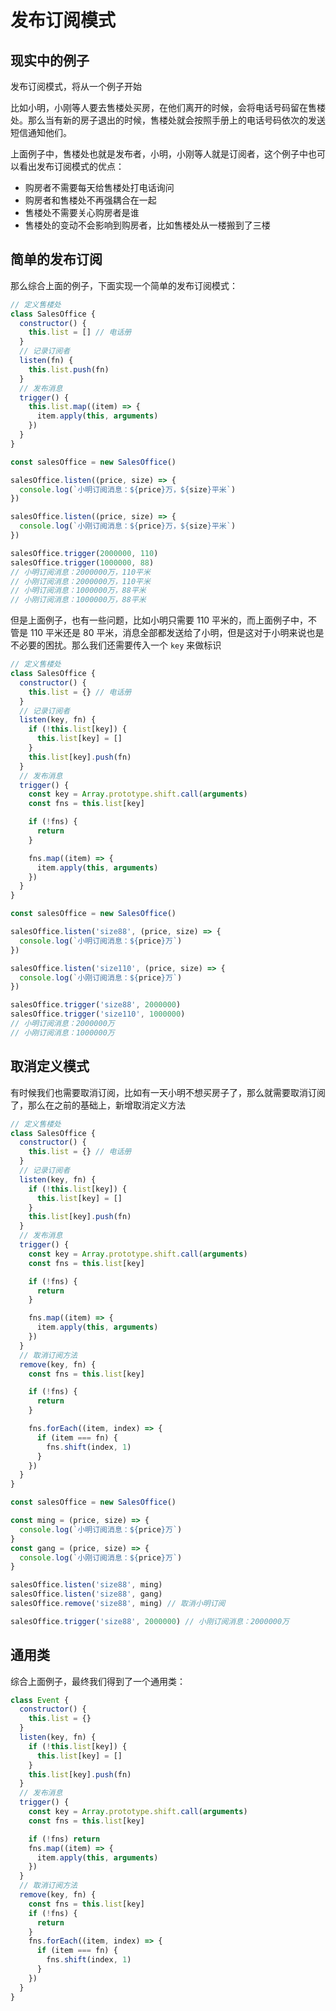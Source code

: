 # 发布订阅模式

## 现实中的例子

发布订阅模式，将从一个例子开始

比如小明，小刚等人要去售楼处买房，在他们离开的时候，会将电话号码留在售楼处。那么当有新的房子退出的时候，售楼处就会按照手册上的电话号码依次的发送短信通知他们。

上面例子中，售楼处也就是发布者，小明，小刚等人就是订阅者，这个例子中也可以看出发布订阅模式的优点：

- 购房者不需要每天给售楼处打电话询问
- 购房者和售楼处不再强耦合在一起
- 售楼处不需要关心购房者是谁
- 售楼处的变动不会影响到购房者，比如售楼处从一楼搬到了三楼

## 简单的发布订阅

那么综合上面的例子，下面实现一个简单的发布订阅模式：

```js
// 定义售楼处
class SalesOffice {
  constructor() {
    this.list = [] // 电话册
  }
  // 记录订阅者
  listen(fn) {
    this.list.push(fn)
  }
  // 发布消息
  trigger() {
    this.list.map((item) => {
      item.apply(this, arguments)
    })
  }
}

const salesOffice = new SalesOffice()

salesOffice.listen((price, size) => {
  console.log(`小明订阅消息：${price}万，${size}平米`)
})

salesOffice.listen((price, size) => {
  console.log(`小刚订阅消息：${price}万，${size}平米`)
})

salesOffice.trigger(2000000, 110)
salesOffice.trigger(1000000, 88)
// 小明订阅消息：2000000万，110平米
// 小刚订阅消息：2000000万，110平米
// 小明订阅消息：1000000万，88平米
// 小刚订阅消息：1000000万，88平米
```

但是上面例子，也有一些问题，比如小明只需要 110 平米的，而上面例子中，不管是 110 平米还是 80 平米，消息全部都发送给了小明，但是这对于小明来说也是不必要的困扰。那么我们还需要传入一个 `key` 来做标识

```js
// 定义售楼处
class SalesOffice {
  constructor() {
    this.list = {} // 电话册
  }
  // 记录订阅者
  listen(key, fn) {
    if (!this.list[key]) {
      this.list[key] = []
    }
    this.list[key].push(fn)
  }
  // 发布消息
  trigger() {
    const key = Array.prototype.shift.call(arguments)
    const fns = this.list[key]

    if (!fns) {
      return
    }

    fns.map((item) => {
      item.apply(this, arguments)
    })
  }
}

const salesOffice = new SalesOffice()

salesOffice.listen('size88', (price, size) => {
  console.log(`小明订阅消息：${price}万`)
})

salesOffice.listen('size110', (price, size) => {
  console.log(`小刚订阅消息：${price}万`)
})

salesOffice.trigger('size88', 2000000)
salesOffice.trigger('size110', 1000000)
// 小明订阅消息：2000000万
// 小刚订阅消息：1000000万
```

## 取消定义模式

有时候我们也需要取消订阅，比如有一天小明不想买房子了，那么就需要取消订阅了，那么在之前的基础上，新增取消定义方法

```js
// 定义售楼处
class SalesOffice {
  constructor() {
    this.list = {} // 电话册
  }
  // 记录订阅者
  listen(key, fn) {
    if (!this.list[key]) {
      this.list[key] = []
    }
    this.list[key].push(fn)
  }
  // 发布消息
  trigger() {
    const key = Array.prototype.shift.call(arguments)
    const fns = this.list[key]

    if (!fns) {
      return
    }

    fns.map((item) => {
      item.apply(this, arguments)
    })
  }
  // 取消订阅方法
  remove(key, fn) {
    const fns = this.list[key]

    if (!fns) {
      return
    }

    fns.forEach((item, index) => {
      if (item === fn) {
        fns.shift(index, 1)
      }
    })
  }
}

const salesOffice = new SalesOffice()

const ming = (price, size) => {
  console.log(`小明订阅消息：${price}万`)
}
const gang = (price, size) => {
  console.log(`小刚订阅消息：${price}万`)
}

salesOffice.listen('size88', ming)
salesOffice.listen('size88', gang)
salesOffice.remove('size88', ming) // 取消小明订阅

salesOffice.trigger('size88', 2000000) // 小刚订阅消息：2000000万
```

## 通用类

综合上面例子，最终我们得到了一个通用类：

```js
class Event {
  constructor() {
    this.list = {}
  }
  listen(key, fn) {
    if (!this.list[key]) {
      this.list[key] = []
    }
    this.list[key].push(fn)
  }
  // 发布消息
  trigger() {
    const key = Array.prototype.shift.call(arguments)
    const fns = this.list[key]

    if (!fns) return
    fns.map((item) => {
      item.apply(this, arguments)
    })
  }
  // 取消订阅方法
  remove(key, fn) {
    const fns = this.list[key]
    if (!fns) {
      return
    }
    fns.forEach((item, index) => {
      if (item === fn) {
        fns.shift(index, 1)
      }
    })
  }
}
```
